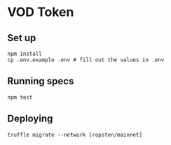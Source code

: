 # VOD Token

## Set up

```
npm install
cp .env.example .env # fill out the values in .env
```

## Running specs

```
npm test
```

## Deploying

```
truffle migrate --network [ropsten/mainnet]
```
